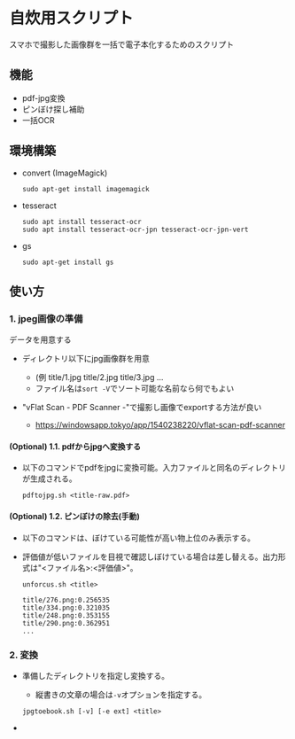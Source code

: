 # 自炊用スクリプト

スマホで撮影した画像群を一括で電子本化するためのスクリプト

## 機能

 - pdf-jpg変換
 - ピンぼけ探し補助
 - 一括OCR

## 環境構築

 - convert (ImageMagick)
   ```
   sudo apt-get install imagemagick
   ```
 
 - tesseract
   ```
   sudo apt install tesseract-ocr
   sudo apt install tesseract-ocr-jpn tesseract-ocr-jpn-vert
   ```

 - gs
   ```
   sudo apt-get install gs
   ```

## 使い方

### 1. jpeg画像の準備

データを用意する
 - ディレクトリ以下にjpg画像群を用意
   - (例 title/1.jpg title/2.jpg title/3.jpg ...
   - ファイル名は`sort -V`でソート可能な名前なら何でもよい

 - "vFlat Scan - PDF Scanner -"で撮影し画像でexportする方法が良い
   - https://windowsapp.tokyo/app/1540238220/vflat-scan-pdf-scanner

#### (Optional) 1.1. pdfからjpgへ変換する

 - 以下のコマンドでpdfをjpgに変換可能。入力ファイルと同名のディレクトリが生成される。
   ```
   pdftojpg.sh <title-raw.pdf>
   ```

#### (Optional) 1.2. ピンぼけの除去(手動)

 - 以下のコマンドは、ぼけている可能性が高い物上位のみ表示する。
 - 評価値が低いファイルを目視で確認しぼけている場合は差し替える。出力形式は"<ファイル名>:<評価値>"。
    ```
    unforcus.sh <title>
    ```

    ```
    title/276.png:0.256535
    title/334.png:0.321035
    title/248.png:0.353155
    title/290.png:0.362951
    ...
    ```

### 2. 変換

 - 準備したディレクトリを指定し変換する。
    - 縦書きの文章の場合は`-v`オプションを指定する。
    ```
    jpgtoebook.sh [-v] [-e ext] <title>
    ```

 - <title>.pdfが生成される
